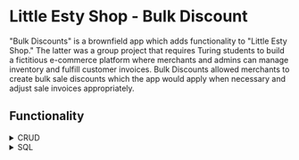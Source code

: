 # Little Esty Shop - Bulk Discount
"Bulk Discounts" is a brownfield app which adds functionality to "Little Esty Shop." The latter was a group project that requires Turing students to build a fictitious e-commerce platform where merchants and admins can manage inventory and fulfill customer invoices. Bulk Discounts allowed merchants to create bulk sale discounts which the app would apply when necessary and adjust sale invoices appropriately. 

## Functionality 
<details>
  <summary>CRUD</summary>
  This app allows for full CRUD functionality. 
  <details>
    <summary>CRUD Code Example</summary>
      Here's an overview using the <i>BulkDiscountsController</i>: <br>
      <img src="app/assets/images/crud/BD_CRUD_index,show,create.png">
      <img src="app/assets/images/crud/BD_Crud_edit_to_private.png">
    <ul>
      <li>Notice that: if a user fails to create or edit a discount, they see a flash message and are returned to the create/edit page. The valid values they previously populated will prepopulate in the related fields</li>
    </ul>
  </details>
  <details>
    <summary>UX with CRUD</summary>
      Fields cannot be left blank. Let us see what the user experience is when they try creating a discount with a blank field:
      <img src="app/assets/images/crud/ux/BD_CRUD_create_attempt.png">
      We are returned to the create page, informed that our attempt to create was unsuccessful, but the values we previously entered do persit!
      <img src="app/assets/images/crud/ux/BD_CRUD_create_failed.png">
      Last, once the user fills in the required field the new discount is created, they are returned to the dashboard, and a success message is displayed
      <img src="app/assets/images/crud/ux/BD_CRUD_create_complete.png">
    </details>
</details>

<details>
  <summary>SQL</summary>
  Only 1 discount <i>could</i> apply to each line item on the invoice: <u>the discount most favorable to the customer</u>. A item could qualify for countless discounts but only the most customer-friendly discount mattered. Or, no discount could apply!
  <details>
    <summary>SQL Code Example</summary>

  </details>
</details>

<!-- 
## 'US-6 & US-7:  Total Revenue and Discounted Revenue and Link to Discount' -->